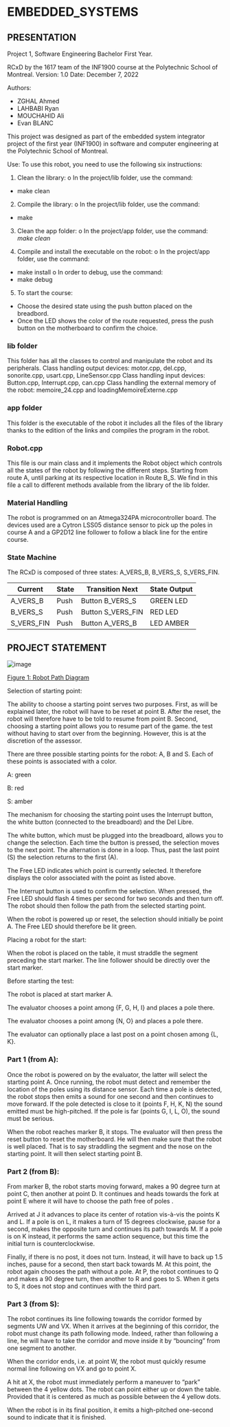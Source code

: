 # EMBEDDED_SYSTEMS

## PRESENTATION
Project 1, Software Engineering Bachelor First Year.

RCxD by the 1617 team of the INF1900 course at the Polytechnic School of Montreal.
Version: 1.0
Date: December 7, 2022

Authors:
* ZGHAL Ahmed
* LAHBABI Ryan
* MOUCHAHID Ali
* Evan BLANC

This project was designed as part of the embedded system integrator project of the first year (INF1900) in software and computer engineering at the Polytechnic School of Montreal.

Use:
To use this robot, you need to use the following six instructions:

1. Clean the library:
o In the project/lib folder, use the command:
* make clean
2. Compile the library:
o In the project/lib folder, use the command:
* make
3. Clean the app folder:
o In the project/app folder, use the command:
*make clean*

4. Compile and install the executable on the robot:
o In the project/app folder, use the command:
* make install
o In order to debug, use the command:
* make debug

5. To start the course:
* Choose the desired state using the push button placed on the breadbord.
* Once the LED shows the color of the route requested, press the push button on the motherboard to confirm the choice.

### lib folder
This folder has all the classes to control and manipulate the robot and its peripherals.
Class handling output devices: motor.cpp, del.cpp, sonorite.cpp, usart.cpp, LineSensor.cpp
Class handling input devices: Button.cpp, Interrupt.cpp, can.cpp
  Class handling the external memory of the robot: memoire_24.cpp and loadingMemoireExterne.cpp

### app folder
This folder is the executable of the robot it includes all the files of the library thanks to the edition of the links and compiles the program in the robot.

### Robot.cpp
This file is our main class and it implements the Robot object which controls all the states of the robot by following the different steps. Starting from route A, until parking at its respective location in Route B_S. We find in this file a call to different methods available from the library of the lib folder.

### Material Handling
The robot is programmed on an Atmega324PA microcontroller board. The devices used are a Cytron LSS05 distance sensor to pick up the poles in course A and a GP2D12 line follower to follow a black line for the entire course.

### State Machine

The RCxD is composed of three states: A_VERS_B, B_VERS_S, S_VERS_FIN.

| Current     |State  |Transition Next    |State Output |                                                 
|-------------|-------|-------------------|-------------|
| A_VERS_B    |Push   |Button B_VERS_S    |GREEN LED    |                                                 
| B_VERS_S    |Push   |Button S_VERS_FIN  |RED LED      |                                                 
| S_VERS_FIN  |Push   |Button A_VERS_B    |LED AMBER    | 


## PROJECT STATEMENT
![image](https://user-images.githubusercontent.com/89122986/209289057-4b673f19-c2a6-41d0-a826-b2bf12e24859.png)

<ins> Figure 1: Robot Path Diagram </ins>



Selection of starting point:

The ability to choose a starting point serves two purposes. First, as will be explained later, the robot will have to be reset at point B. After the reset, the robot will therefore have to be told to resume from point B. Second, choosing a starting point allows you to resume part of the game. the test without having to start over from the beginning. However, this is at the discretion of the assessor.

There are three possible starting points for the robot: A, B and S. Each of these points is associated with a color.

A: green

B: red

S: amber

The mechanism for choosing the starting point uses the Interrupt button, the white button (connected to the breadboard) and the Del Libre.

The white button, which must be plugged into the breadboard, allows you to change the selection. Each time the button is pressed, the selection moves to the next point. The alternation is done in a loop. Thus, past the last point (S) the selection returns to the first (A).

The Free LED indicates which point is currently selected. It therefore displays the color associated with the point as listed above.

The Interrupt button is used to confirm the selection. When pressed, the Free LED should flash 4 times per second for two seconds and then turn off. The robot should then follow the path from the selected starting point.

When the robot is powered up or reset, the selection should initially be point A. The Free LED should therefore be lit green.

Placing a robot for the start:

When the robot is placed on the table, it must straddle the segment preceding the start marker. The line follower should be directly over the start marker.




Before starting the test:

The robot is placed at start marker A.

The evaluator chooses a point among {F, G, H, I} and places a pole there.

The evaluator chooses a point among {N, O} and places a pole there.

The evaluator can optionally place a last post on a point chosen among {L, K}.

### Part 1 (from A):

Once the robot is powered on by the evaluator, the latter will select the starting point A. Once running, the robot must detect and remember the location of the poles using its distance sensor. Each time a pole is detected, the robot stops then emits a sound for one second and then continues to move forward. If the pole detected is close to it (points F, H, K, N) the sound emitted must be high-pitched. If the pole is far (points G, I, L, O), the sound must be serious.

When the robot reaches marker B, it stops. The evaluator will then press the reset button to reset the motherboard. He will then make sure that the robot is well placed. That is to say straddling the segment and the nose on the starting point. It will then select starting point B.

### Part 2 (from B):


From marker B, the robot starts moving forward, makes a 90 degree turn at point C, then another at point D. It continues and heads towards the fork at point E where it will have to choose the path free of poles . 

Arrived at J it advances to place its center of rotation vis-à-vis the points K and L. If a pole is on L, it makes a turn of 15 degrees clockwise, pause for a second, makes the opposite turn and continues its path towards M. If a pole is on K instead, it performs the same action sequence, but this time the initial turn is counterclockwise. 

Finally, if there is no post, it does not turn. Instead, it will have to back up 1.5 inches, pause for a second, then start back towards M. At this point, the robot again chooses the path without a pole. At P, the robot continues to Q and makes a 90 degree turn, then another to R and goes to S. When it gets to S, it does not stop and continues with the third part.


### Part 3 (from S):


The robot continues its line following towards the corridor formed by segments UW and VX. When it arrives at the beginning of this corridor, the robot must change its path following mode. Indeed, rather than following a line, he will have to take the corridor and move inside it by “bouncing” from one segment to another.

When the corridor ends, i.e. at point W, the robot must quickly resume normal line following on VX and go to point X.

A hit at X, the robot must immediately perform a maneuver to “park” between the 4 yellow dots. The robot can point either up or down the table. Provided that it is centered as much as possible between the 4 yellow dots.


When the robot is in its final position, it emits a high-pitched one-second sound to indicate that it is finished.
